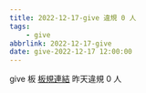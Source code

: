 ```yaml
---
title: 2022-12-17-give 違規 0 人
tags:
    - give
abbrlink: 2022-12-17-give
date: give-2022-12-17 12:00:00
---
```

give 板 [板規連結](https://www.ptt.cc/bbs/give/M.1612495900.A.C32.html)
昨天違規 0 人
